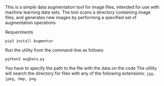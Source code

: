 This is a simple data augmentation tool for image files, intended for use with machine learning data sets.
The tool scans a directory containing image files, and generates new images by performing a specified set of
augmentation operations

Requeriments

    pip3 install Augmentor

Run the utility from the command-line as follows:

    python3 augData.py

You have to specify the path to the file with the data on the code
The utility will search the directory for files with any of the following extensions:
`jpg, jpeg, bmp, png`.
